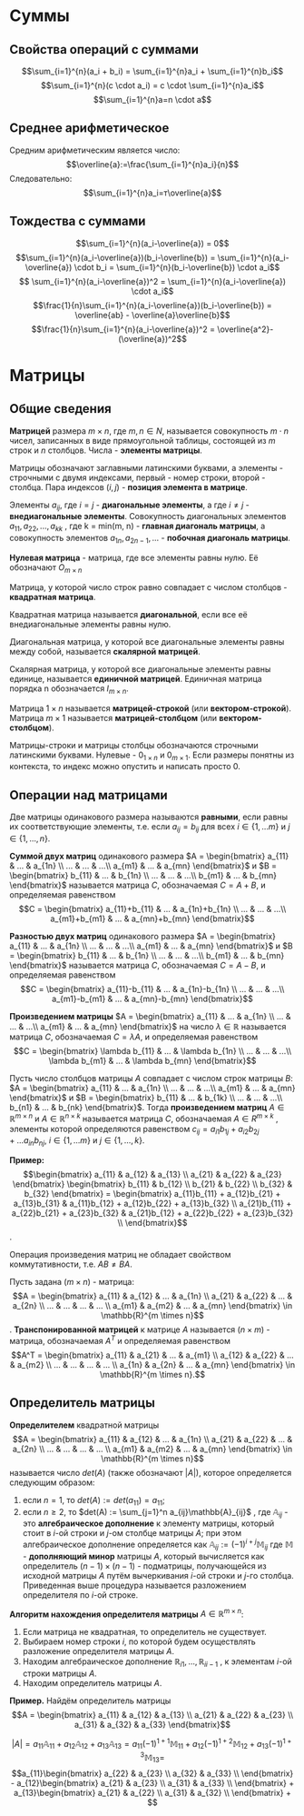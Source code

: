 # Суммы
## Свойства операций с суммами
$$\sum_{i=1}^{n}(a_i + b_i) = \sum_{i=1}^{n}a_i + \sum_{i=1}^{n}b_i$$
$$\sum_{i=1}^{n}(c \cdot a_i) = c \cdot \sum_{i=1}^{n}a_i$$
$$\sum_{i=1}^{n}a=n \cdot a$$
## Среднее арифметическое
Средним арифметическим является число:
$$\overline{a}:=\frac{\sum_{i=1}^{n}a_i}{n}$$
Следовательно:
$$\sum_{i=1}^{n}a_i=т\overline{a}$$

## Тождества с суммами
$$\sum_{i=1}^{n}(a_i-\overline{a}) = 0$$
$$\sum_{i=1}^{n}(a_i-\overline{a})(b_i-\overline{b}) = \sum_{i=1}^{n}(a_i-\overline{a}) \cdot b_i = \sum_{i=1}^{n}(b_i-\overline{b}) \cdot a_i$$
$$ \sum_{i=1}^{n}(a_i-\overline{a})^2 = \sum_{i=1}^{n}(a_i-\overline{a}) \cdot a_i$$
$$\frac{1}{n}\sum_{i=1}^{n}(a_i-\overline{a})(b_i-\overline{b}) = \overline{ab} - \overline{a}\overline{b}$$
$$\frac{1}{n}\sum_{i=1}^{n}(a_i-\overline{a})^2 = \overline{a^2}-(\overline{a})^2$$

# Матрицы
## Общие сведения
**Матрицей** размера $m \times n$, где $m, n \in N$, называется совокупность $m \cdot n$ чисел, записанных в виде прямоугольной таблицы, состоящей из $m$ строк и $n$ столбцов. Числа - **элементы матрицы**.

Матрицы обозначают заглавными латинскими буквами, а элементы - строчными с двумя индексами, первый - номер строки, второй - столбца. Пара индексов $(i, j)$ - **позиция элемента в матрице**.

Элементы $a_{ij}$, где $i=j$ - **диагональные элементы**, а где $i \neq j$ - **внедиагональные элементы**.
Совокупность диагональных элементов $a_{11}, a_{22}, ..., a_{kk}$ , где k = min(m, n) - **главная диагональ матрицы**, а совокупность элементов $a_{1n}, a_{2n-1}, ...$ - **побочная диагональ матрицы**.

**Нулевая матрица** - матрица, где все элементы равны нулю. Её обозначают $O_{m \times n}$

Матрица, у которой число строк равно совпадает с числом столбцов - **квадратная матрица**.

Квадратная матрица называется **диагональной**, если все её внедиагональные элементы равны нулю.

Диагональная матрица, у которой все диагональные элементы равны между собой, называется **скалярной матрицей**.

Скалярная матрица, у которой все диагональные элементы равны единице, называется **единичной матрицей**. Единичная матрица порядка n обозначается $I_{m \times n}$.

Матрица $1 \times n$ называется **матрицей-строкой** (или **вектором-строкой**).
Матрица $m \times 1$ называется **матрицей-столбцом** (или **вектором-столбцом**).

Матрицы-строки и матрицы столбцы обозначаются строчными латинскими буквами. Нулевые - $0_{1 \times n}$ и $0_{m \times 1}$. Если размеры понятны из контекста, то индекс можно опустить и написать просто $0$.
## Операции над матрицами
Две матрицы одинакового размера называются **равными**, если равны их соответствующие элементы, т.е. если $a_{ij} = b_{ij}$ для всех $i \in \{1, ...m\}$ и $j \in \{1, ..., n\}$.


**Суммой двух матриц** одинакового размера
$A = \begin{bmatrix} a_{11} & ... & a_{1n} \\ ... & ... & ...\\ a_{m1} & ... & a_{mn} \end{bmatrix}$ и $B = \begin{bmatrix} b_{11} & ... & b_{1n} \\ ... & ... & ...\\ b_{m1} & ... & b_{mn} \end{bmatrix}$
называется матрица $C$, обозначаемая $C=A+B$, и определяемая равенством
$$С = \begin{bmatrix}
a_{11}+b_{11} &  ... & a_{1n}+b_{1n} \\
... & ... & ...\\
a_{m1}+b_{m1} & ... & a_{mn}+b_{mn}
\end{bmatrix}$$


**Разностью двух матриц** одинакового размера
$A = \begin{bmatrix} a_{11} & ... & a_{1n} \\ ... & ... & ...\\ a_{m1} & ... & a_{mn} \end{bmatrix}$ и $B = \begin{bmatrix} b_{11} & ... & b_{1n} \\ ... & ... & ...\\ b_{m1} & ... & b_{mn} \end{bmatrix}$
называется матрица $C$, обозначаемая $C=A-B$, и определяемая равенством
$$С = \begin{bmatrix}
a_{11}-b_{11} &  ... & a_{1n}-b_{1n} \\
... & ... & ...\\
a_{m1}-b_{m1} & ... & a_{mn}-b_{mn}
\end{bmatrix}$$


**Произведением матрицы**
$A = \begin{bmatrix} a_{11} & ... & a_{1n} \\ ... & ... & ...\\ a_{m1} & ... & a_{mn} \end{bmatrix}$
на число $\lambda \in \mathbb{R}$ называется матрица $C$, обозначаемая $C=\lambda A$, и определяемая равенством
$$С = \begin{bmatrix} \lambda b_{11} &  ... & \lambda b_{1n} \\ ... & ... & ...\\ \lambda b_{m1} & ... & \lambda b_{mn} \end{bmatrix}$$


Пусть число столбцов матрицы $A$ совпадает с числом строк матрицы $B$:
$A = \begin{bmatrix} a_{11} & ... & a_{1n} \\ ... & ... & ...\\ a_{m1} & ... & a_{mn} \end{bmatrix}$ и $B = \begin{bmatrix} b_{11} & ... & b_{1k} \\ ... & ... & ...\\ b_{n1} & ... & b_{nk} \end{bmatrix}$.
Тогда **произведением матриц** $A \in \mathbb{R}^{m \times n}$ и $A \in \mathbb{R}^{n \times k}$ называется матрица $C$, обозначаемая $A \in R^{m \times k}$ , элементы которой определяются равенством $c_{ij} = a_{i1}b_{1j} + a_{i2}b_{2j} + ... a_{in}b_{nj}$, $i \in \{1, ...m\}$ и $j \in \{1, ..., k\}$.

**Пример:**
$$\begin{bmatrix} a_{11} & a_{12} & a_{13} \\ a_{21} & a_{22} & a_{23} \end{bmatrix}
\begin{bmatrix} b_{11} & b_{12} \\ b_{21} & b_{22} \\ b_{32} & b_{32}  \end{bmatrix} =
\begin{bmatrix}
a_{11}b_{11} + a_{12}b_{21} + a_{13}b_{31} & a_{11}b_{12} + a_{12}b_{22} + a_{13}b_{32} \\
a_{21}b_{11} + a_{22}b_{21} + a_{23}b_{32} & a_{21}b_{12} + a_{22}b_{22} + a_{23}b_{32} \\
\end{bmatrix}$$.

Операция произведения матриц не обладает свойством коммутативности, т.е. $AB \not= BA$.


Пусть задана $(m \times n)$ - матрица:
$$A = \begin{bmatrix}
a_{11} & a_{12} & ... & a_{1n} \\
a_{21} & a_{22} & ... & a_{2n} \\
... & ... & ... & ... \\
a_{m1} & a_{m2} & ... & a_{mn}
\end{bmatrix} \in \mathbb{R}^{m \times n}$$.
**Транспонированной матрицей** к матрице $A$ называется $(n \times m)$ - матрица, обозначаемая $A^T$ и определяемая равенством
$$A^T = \begin{bmatrix}
a_{11} & a_{21} & ... & a_{m1} \\
a_{12} & a_{22} & ... & a_{m2} \\
... & ... & ... & ... \\
a_{1n} & a_{2n} & ... & a_{mn}
\end{bmatrix} \in \mathbb{R}^{m \times n}.$$
## Определитель матрицы

**Определителем** квадратной матрицы
$$A = \begin{bmatrix}
a_{11} & a_{12} & ... & a_{1n} \\
a_{21} & a_{22} & ... & a_{2n} \\
... & ... & ... & ... \\
a_{m1} & a_{m2} & ... & a_{mn}
\end{bmatrix} \in \mathbb{R}^{m \times n}$$
называется число $det(A)$ (также обозначают $\lvert A \rvert$), которое определяется следующим образом:
1. если $n=1$, то $det(A):=det(a_{11})=a_{11}$;
2. если $n \ge 2$, то $det(A) := \sum_{j=1}^n a_{ij}\mathbb{A}_{ij}$ ,
где $\mathbb{A}_{ij}$ - это **алгебраическое дополнение** к элементу матрицы, который стоит в $i$-ой строки и $j$-ом столбце матрицы $A$;
при этом алгебраическое дополнение определяется как $\mathbb{A}_{ij} := (-1)^{i+j}\mathbb{M}_{ij}$ где $\mathbb{M}$ - **дополняющий минор** матрицы $A$, который вычисляется как определитель $(n-1) \times (n-1)$ - подматрицы, получающейся из исходной матрицы $A$ путём вычеркивания $i$-ой строки и $j$-го столбца. Приведенная выше процедура называется разложением определителя по $i$-ой строке.

**Алгоритм нахождения определителя матрицы** $A \in \mathbb{R}^{m \times n}$:
1. Если матрица не квадратная, то определитель не существует.
2. Выбираем номер строки $i$, по которой будем осуществлять разложение определителя матрицы $A$.
3. Находим алгебраическое дополнение $\mathbb{R}_{i1}, ..., \mathbb{R}_{ii-1}$ , к элементам $i$-ой строки матрицы $A$.
4. Находим определитель матрицы $A$.

**Пример.** Найдём определитель матрицы 
$$A = \begin{bmatrix}
a_{11} & a_{12} & a_{13} \\
a_{21} & a_{22} & a_{23} \\
a_{31} & a_{32} & a_{33}
\end{bmatrix}$$

$$\lvert A \rvert =
a_{11}\mathbb{A}_{11} + a_{12}\mathbb{A}_{12} + a_{13}\mathbb{A}_{13} =
a_{11}(-1)^{1+1}\mathbb{M}_{11} + a_{12}(-1)^{1+2}\mathbb{M}_{12} + a_{13}(-1)^{1+3}\mathbb{M}_{13}=$$
$$a_{11}\begin{bmatrix} a_{22} & a_{23} \\ a_{32} & a_{33} \\ \end{bmatrix} -
a_{12}\begin{bmatrix} a_{21} & a_{23} \\ a_{31} & a_{33} \\ \end{bmatrix} +
a_{13}\begin{bmatrix} a_{21} & a_{22} \\ a_{31} & a_{32} \\ \end{bmatrix} +
$$
